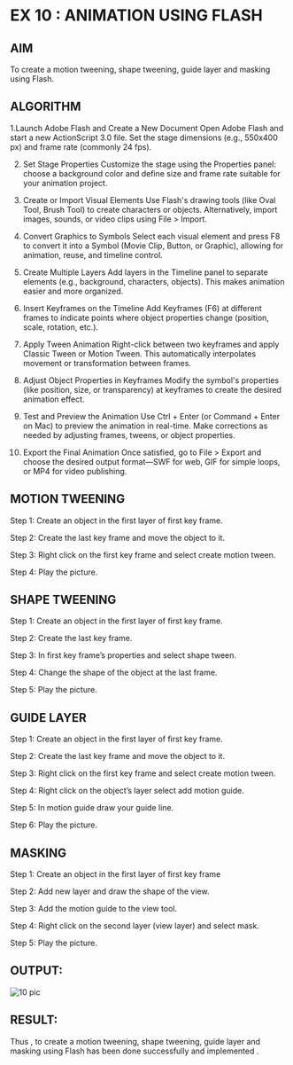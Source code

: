 # EX 10 : ANIMATION USING FLASH


## AIM
  
  To create a motion tweening, shape tweening, guide layer and masking using Flash.


## ALGORITHM

1.Launch Adobe Flash and Create a New Document
   Open Adobe Flash and start a new ActionScript 3.0 file. Set the stage dimensions (e.g., 550x400 px) and frame rate (commonly 24 fps).

2. Set Stage Properties
   Customize the stage using the Properties panel: choose a background color and define size and frame rate suitable for your animation project.

3. Create or Import Visual Elements
   Use Flash's drawing tools (like Oval Tool, Brush Tool) to create characters or objects. Alternatively, import images, sounds, or video clips using File > Import.

4. Convert Graphics to Symbols
   Select each visual element and press F8 to convert it into a Symbol (Movie Clip, Button, or Graphic), allowing for animation, reuse, and timeline control.

5. Create Multiple Layers
   Add layers in the Timeline panel to separate elements (e.g., background, characters, objects). This makes animation easier and more organized.

6. Insert Keyframes on the Timeline
   Add Keyframes (F6) at different frames to indicate points where object properties change (position, scale, rotation, etc.).

7. Apply Tween Animation
   Right-click between two keyframes and apply Classic Tween or Motion Tween. This automatically interpolates movement or transformation between frames.

8. Adjust Object Properties in Keyframes
   Modify the symbol's properties (like position, size, or transparency) at keyframes to create the desired animation effect.

9. Test and Preview the Animation
   Use Ctrl + Enter (or Command + Enter on Mac) to preview the animation in real-time. Make corrections as needed by adjusting frames, tweens, or object properties.

10. Export the Final Animation
    Once satisfied, go to File > Export and choose the desired output format—SWF for web, GIF for simple loops, or MP4 for video publishing.

## MOTION TWEENING

Step 1: Create an object in the first layer of first key frame.

Step 2: Create the last key frame and move the object to it.


Step 3: Right click on the first key frame and select create motion tween.

Step 4: Play the picture.



## SHAPE TWEENING

Step 1: Create an object in the first layer of first key frame.

Step 2: Create the last key frame.

Step 3: In first key frame’s properties and select shape tween.

Step 4: Change the shape of the object at the last frame.

Step 5: Play the picture.


## GUIDE LAYER

Step 1: Create an object in the first layer of first key frame.

Step 2: Create the last key frame and move the object to it.

Step 3: Right click on the first key frame and select create motion tween.

Step 4: Right click on the object’s layer select add motion guide.

Step 5: In motion guide draw your guide line.

Step 6: Play the picture.



## MASKING


Step 1: Create an object in the first layer of first key frame

Step 2: Add new layer and draw the shape of the view.

Step 3: Add the motion guide to the view tool.

Step 4: Right click on the second layer (view layer) and select mask.

Step 5: Play the picture.


## OUTPUT:
![10 pic](https://github.com/user-attachments/assets/48d3bd13-40b7-4964-bad7-5373eaf315c5)

## RESULT:
Thus , to create a motion tweening, shape tweening, guide layer and masking using Flash has been done successfully and implemented .

